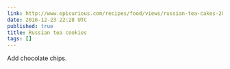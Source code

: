```yaml
---
link: http://www.epicurious.com/recipes/food/views/russian-tea-cakes-2860
date: 2016-12-23 22:28 UTC
published: true
title: Russian tea cookies
tags: []
---
```


Add chocolate chips.
